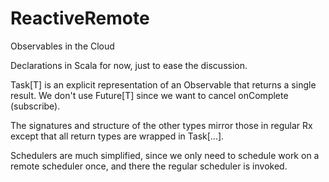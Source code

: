 ReactiveRemote
==============

Observables in the Cloud

Declarations in Scala for now, just to ease the discussion.

Task[T] is an explicit representation of an Observable that returns a single result.
We don't use Future[T] since we want to cancel onComplete (subscribe).

The signatures and structure of the other types mirror those in regular Rx
except that all return types are wrapped in Task[...].

Schedulers are much simplified, since we only need to schedule
work on a remote scheduler once, and there the regular scheduler is invoked.